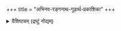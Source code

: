 +++
title = "अभिनव-रङ्गनाथ-गूढार्थ-प्रकाशिका"
+++

<details><summary>वैशिष्ट्यम् (द्रष्टुं नोद्यम्)</summary>

GS answers previously unanswered criticisms on Ramanuja by referring solely to pre Ramanujan texts.

E.g. the popular meme is that Ramanuja misunderstood/ misrepresented Advaita. Since R never refers to an advaitic opinion by criticising an author, it is easy to claim so.

GS quotes in detail every instance of Ramanuja's representation of Advaita by researching pre Ramanuja text alone.

Goodartha sangraha available for chatusutri। (अध्यात्म-विचार-शास्त्रस्य उपोद्घात-रूपा चतुस्-सूत्री ।)
</details>

